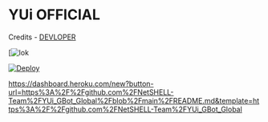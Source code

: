 # YUi OFFICIAL


Credits - [DEVLOPER](https://telegram.me/Net_SHELL)

[![lok](https://www.herokucdn.com/deploy/button.svg)


[![Deploy](https://www.herokucdn.com/deploy/button.svg)](https://heroku.com/deploy?template=https://github.com/NetSHELL-Team/YUi_GBot_Global)


https://dashboard.heroku.com/new?button-url=https%3A%2F%2Fgithub.com%2FNetSHELL-Team%2FYUi_GBot_Global%2Fblob%2Fmain%2FREADME.md&template=https%3A%2F%2Fgithub.com%2FNetSHELL-Team%2FYUi_GBot_Global
